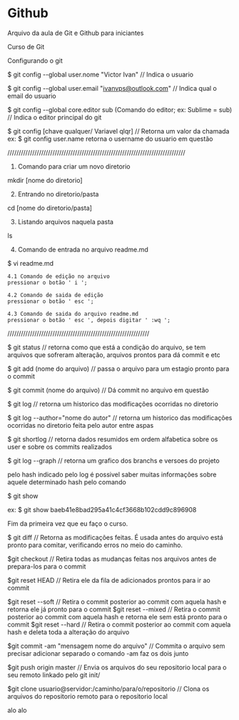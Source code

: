 # Github

Arquivo da aula de Git e Github para iniciantes

Curso de Git

Configurando o git

$ git config --global user.nome "Victor Ivan"  //
Indica o usuario

$ git config --global user.email "ivanvps@outlook.com" //
Indica qual o email do usuario

$ git config --global core.editor sub (Comando do editor;  ex: Sublime = sub) //
Indica o editor principal do git

$ git config [chave qualquer/ Variavel qlqr] //
Retorna um valor da chamada
ex: $ git config user.name
retorna o username do usuario em questão

///////////////////////////////////////////////////////////////////////////////

1. Comando para criar um novo diretorio

mkdir [nome do diretorio]

2. Entrando no diretorio/pasta

cd [nome do diretorio/pasta]

3. Listando arquivos naquela pasta

ls

4. Comando de entrada no arquivo readme.md

$ vi readme.md

	4.1 Comando de edição no arquivo
	pressionar o botão ' i ';

	4.2 Comando de saida de edição
	pressionar o botão ' esc ';

	4.3 Comando de saida do arquivo readme.md
	pressionar o botão ' esc ', depois digitar ' :wq ';


///////////////////////////////////////////////////////////////

$ git status // retorna como que está a condição do arquivo, se tem arquivos que sofreram alteração, arquivos prontos para dá commit e etc

$ git add (nome do arquivo) // passa o arquivo para um estagio pronto para o commit

$ git commit (nome do arquivo) // Dá commit no arquivo em questão

$ git log // retorna um historico das modificações ocorridas no diretorio

$ git log --author="nome do autor" // retorna um historico das modificações ocorridas no diretorio feita pelo autor entre aspas

$ git shortlog // retorna dados resumidos em ordem alfabetica sobre os user e sobre os commits realizados

$ git log --graph // retorna um grafico dos branchs e versoes do projeto

pelo hash indicado pelo log é possivel saber muitas informações sobre aquele determinado hash pelo comando

$ git show <hash>

ex:
$ git show baeb41e8bad295a41c4cf3668b102cdd9c896908

Fim da primeira vez que eu faço o curso.

$ git diff // Retorna as modificações feitas. É usada antes do arquivo está pronto para comitar, verificando erros no meio do caminho.

$git checkout <nome do arquivo> //  Retira todas as mudanças feitas nos arquivos antes de prepara-los para o commit

$git reset HEAD <nome do arquivo> // Retira ele da fila de adicionados prontos para ir ao commit

$git reset --soft <hash do commit anterior> // Retira o commit posterior ao commit com aquela hash e retorna ele já pronto para o commit
 $git reset --mixed <hash do commit anterior> // Retira o commit posterior ao commit com aquela hash e retorna ele sem está pronto para o commit
 $git reset --hard <hash do commit anterior> // Retira o commit posterior ao commit com aquela hash e deleta toda a alteração do arquivo

$git commit -am "mensagem nome do arquivo" // Commita o arquivo sem precisar adicionar separado o comando -am faz os dois junto

$git push origin master // Envia os arquivos do seu repositorio local para o seu remoto linkado pelo git init/

$git clone usuario@servidor:/caminho/para/o/repositorio // Clona os arquivos do repositorio remoto para o repositorio local

alo alo

